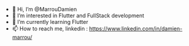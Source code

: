 - 👋 Hi, I’m @MarrouDamien
- 👀 I’m interested in Flutter and FullStack development
- 🌱 I’m currently learning Flutter
- 📫 How to reach me, linkedin : https://www.linkedin.com/in/damien-marrou/

